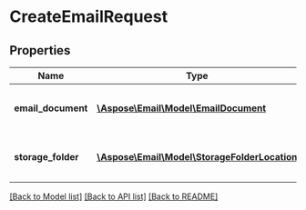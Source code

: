 # CreateEmailRequest

## Properties
Name | Type | Description | Notes
------------ | ------------- | ------------- | -------------
**email_document** | [**\Aspose\Email\Model\EmailDocument**](EmailDocument.md) | An email document that should be created | 
**storage_folder** | [**\Aspose\Email\Model\StorageFolderLocation**](StorageFolderLocation.md) | Email document location in storage | [optional] 



[[Back to Model list]](README.md#documentation-for-models) [[Back to API list]](README.md#documentation-for-api-endpoints) [[Back to README]](README.md)


